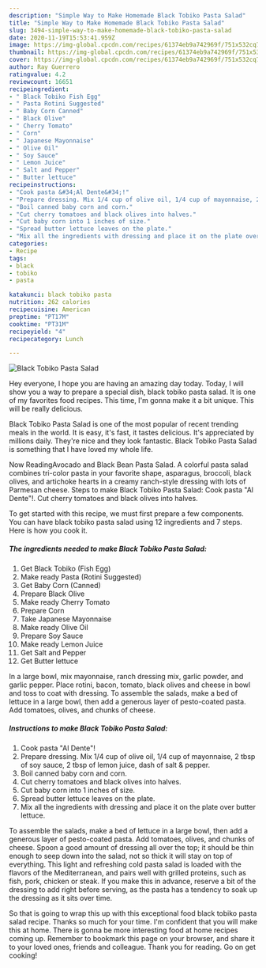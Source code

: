 ```yaml
---
description: "Simple Way to Make Homemade Black Tobiko Pasta Salad"
title: "Simple Way to Make Homemade Black Tobiko Pasta Salad"
slug: 3494-simple-way-to-make-homemade-black-tobiko-pasta-salad
date: 2020-11-19T15:53:41.959Z
image: https://img-global.cpcdn.com/recipes/61374eb9a742969f/751x532cq70/black-tobiko-pasta-salad-recipe-main-photo.jpg
thumbnail: https://img-global.cpcdn.com/recipes/61374eb9a742969f/751x532cq70/black-tobiko-pasta-salad-recipe-main-photo.jpg
cover: https://img-global.cpcdn.com/recipes/61374eb9a742969f/751x532cq70/black-tobiko-pasta-salad-recipe-main-photo.jpg
author: Ray Guerrero
ratingvalue: 4.2
reviewcount: 16651
recipeingredient:
- " Black Tobiko Fish Egg"
- " Pasta Rotini Suggested"
- " Baby Corn Canned"
- " Black Olive"
- " Cherry Tomato"
- " Corn"
- " Japanese Mayonnaise"
- " Olive Oil"
- " Soy Sauce"
- " Lemon Juice"
- " Salt and Pepper"
- " Butter lettuce"
recipeinstructions:
- "Cook pasta &#34;Al Dente&#34;!"
- "Prepare dressing. Mix 1/4 cup of olive oil, 1/4 cup of mayonnaise, 2 tbsp of soy sauce, 2 tbsp of lemon juice, dash of salt &amp; pepper."
- "Boil canned baby corn and corn."
- "Cut cherry tomatoes and black olives into halves."
- "Cut baby corn into 1 inches of size."
- "Spread butter lettuce leaves on the plate."
- "Mix all the ingredients with dressing and place it on the plate over butter lettuce."
categories:
- Recipe
tags:
- black
- tobiko
- pasta

katakunci: black tobiko pasta 
nutrition: 262 calories
recipecuisine: American
preptime: "PT17M"
cooktime: "PT31M"
recipeyield: "4"
recipecategory: Lunch

---
```



![Black Tobiko Pasta Salad](https://img-global.cpcdn.com/recipes/61374eb9a742969f/751x532cq70/black-tobiko-pasta-salad-recipe-main-photo.jpg)

Hey everyone, I hope you are having an amazing day today. Today, I will show you a way to prepare a special dish, black tobiko pasta salad. It is one of my favorites food recipes. This time, I'm gonna make it a bit unique. This will be really delicious.

Black Tobiko Pasta Salad is one of the most popular of recent trending meals in the world. It is easy, it's fast, it tastes delicious. It's appreciated by millions daily. They're nice and they look fantastic. Black Tobiko Pasta Salad is something that I have loved my whole life.

Now ReadingAvocado and Black Bean Pasta Salad. A colorful pasta salad combines tri-color pasta in your favorite shape, asparagus, broccoli, black olives, and artichoke hearts in a creamy ranch-style dressing with lots of Parmesan cheese. Steps to make Black Tobiko Pasta Salad: Cook pasta &#34;Al Dente&#34;!. Cut cherry tomatoes and black olives into halves.


To get started with this recipe, we must first prepare a few components. You can have black tobiko pasta salad using 12 ingredients and 7 steps. Here is how you cook it.

<!--inarticleads1-->

##### The ingredients needed to make Black Tobiko Pasta Salad:

1. Get  Black Tobiko (Fish Egg)
1. Make ready  Pasta (Rotini Suggested)
1. Get  Baby Corn (Canned)
1. Prepare  Black Olive
1. Make ready  Cherry Tomato
1. Prepare  Corn
1. Take  Japanese Mayonnaise
1. Make ready  Olive Oil
1. Prepare  Soy Sauce
1. Make ready  Lemon Juice
1. Get  Salt and Pepper
1. Get  Butter lettuce


In a large bowl, mix mayonnaise, ranch dressing mix, garlic powder, and garlic pepper. Place rotini, bacon, tomato, black olives and cheese in bowl and toss to coat with dressing. To assemble the salads, make a bed of lettuce in a large bowl, then add a generous layer of pesto-coated pasta. Add tomatoes, olives, and chunks of cheese. 

<!--inarticleads2-->

##### Instructions to make Black Tobiko Pasta Salad:

1. Cook pasta &#34;Al Dente&#34;!
1. Prepare dressing. Mix 1/4 cup of olive oil, 1/4 cup of mayonnaise, 2 tbsp of soy sauce, 2 tbsp of lemon juice, dash of salt &amp; pepper.
1. Boil canned baby corn and corn.
1. Cut cherry tomatoes and black olives into halves.
1. Cut baby corn into 1 inches of size.
1. Spread butter lettuce leaves on the plate.
1. Mix all the ingredients with dressing and place it on the plate over butter lettuce.


To assemble the salads, make a bed of lettuce in a large bowl, then add a generous layer of pesto-coated pasta. Add tomatoes, olives, and chunks of cheese. Spoon a good amount of dressing all over the top; it should be thin enough to seep down into the salad, not so thick it will stay on top of everything. This light and refreshing cold pasta salad is loaded with the flavors of the Mediterranean, and pairs well with grilled proteins, such as fish, pork, chicken or steak. If you make this in advance, reserve a bit of the dressing to add right before serving, as the pasta has a tendency to soak up the dressing as it sits over time. 

So that is going to wrap this up with this exceptional food black tobiko pasta salad recipe. Thanks so much for your time. I'm confident that you will make this at home. There is gonna be more interesting food at home recipes coming up. Remember to bookmark this page on your browser, and share it to your loved ones, friends and colleague. Thank you for reading. Go on get cooking!
